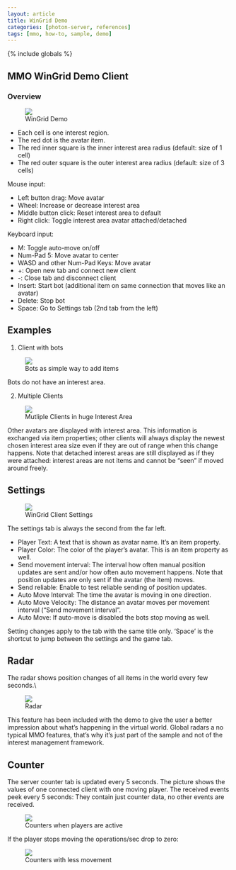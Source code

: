 ```yaml
---
layout: article
title: WinGrid Demo
categories: [photon-server, references]
tags: [mmo, how-to, sample, demo]
---
```

{% include globals %}

## MMO WinGrid Demo Client

### Overview

<figure>
<img src="{{ IMG }}/mmo-WinGrid1.jpg.jpg" />
<figcaption>WinGrid Demo</figcaption>
</figure>

-   Each cell is one interest region.
-   The red dot is the avatar item.
-   The red inner square is the inner interest area radius (default:
    size of 1 cell)
-   The red outer square is the outer interest area radius (default:
    size of 3 cells)

Mouse input:

-   Left button drag: Move avatar
-   Wheel: Increase or decrease interest area
-   Middle button click: Reset interest area to default
-   Right click: Toggle interest area avatar attached/detached

Keyboard input:

-   M: Toggle auto-move on/off
-   Num-Pad 5: Move avatar to center
-   WASD and other Num-Pad Keys: Move avatar
-   +: Open new tab and connect new client
-   -: Close tab and disconnect client
-   Insert: Start bot (additional item on same connection that moves
    like an avatar)
-   Delete: Stop bot
-   Space: Go to Settings tab (2nd tab from the left)

## Examples

1. Client with bots

<figure>
<img src="{{ IMG }}/mmo-WinGrid2.jpg" />
<figcaption>Bots as simple way to add items</figcaption>
</figure>

Bots do not have an interest area.

2. Multiple Clients

<figure>
<img src="{{ IMG }}/mmo-WinGrid3.jpg" />
<figcaption>Mutliple Clients in huge Interest Area</figcaption>
</figure>

Other avatars are displayed with interest area. This information is
exchanged via item properties; other clients will always display the
newest chosen interest area size even if they are out of range when this
change happens.
Note that detached interest areas are still displayed as if they were
attached: interest areas are not items and cannot be “seen” if moved
around freely.

## Settings

<figure>
<img src="{{ IMG }}/mmo-WinGrid4.jpg" />
<figcaption>WinGrid Client Settings</figcaption>
</figure>

The settings tab is always the second from the far left.

-   Player Text: A text that is shown as avatar name. It’s an item
    property.
-   Player Color: The color of the player’s avatar. This is an item
    property as well.
-   Send movement interval: The interval how often manual position
    updates are sent and/or how often auto movement happens. Note that
    position updates are only sent if the avatar (the item) moves.
-   Send reliable: Enable to test reliable sending of position updates.
-   Auto Move Interval: The time the avatar is moving in one direction.
-   Auto Move Velocity: The distance an avatar moves per movement
    interval (“Send movement interval”.
-   Auto Move: If auto-move is disabled the bots stop moving as well.

Setting changes apply to the tab with the same title only.
‘Space’ is the shortcut to jump between the settings and the game tab.

## Radar

The radar shows position changes of all items in the world every few
seconds.\

<figure>
<img src="{{ IMG }}/mmo-WinGrid5.jpg" />
<figcaption>Radar</figcaption>
</figure>

This feature has been included with the demo to give the user a better
impression about what’s happening in the virtual world. Global radars a
no typical MMO features, that’s why it’s just part of the sample and not
of the interest management framework.

## Counter

The server counter tab is updated every 5 seconds.
The picture shows the values of one connected client with one moving
player.
The received events peek every 5 seconds: They contain just counter
data, no other events are received. 

<figure>
<img src="{{ IMG }}/mmo-WinGrid6.jpg" />
<figcaption>Counters when players are active</figcaption>
</figure>

If the player stops moving the operations/sec drop to zero:

<figure>
<img src="{{ IMG }}/mmo-WinGrid7.jpg" />
<figcaption>Counters with less movement</figcaption>
</figure>
